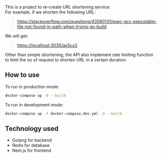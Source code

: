 This is a project to re-create URL shortening service.<br/> 
For example, if we shorten the following URL:
<br/>
> <https://stackoverflow.com/questions/43580131/exec-gcc-executable-file-not-found-in-path-when-trying-go-build>

We will get:
<br/>
> <https://localhost:3030/ax5cs3>

Other than simple shortening, the API also implement rate limiting function to limit the no of request to shorten URL in a certain duration. 


## How to use

To run in production mode:
```bash
docker-compose up -d --build
```

To run in development mode:
```bash
docker-compose up -f docker-compose.dev.yml -d --build
```


## Technology used

- Golang for backend
- Redis for database
- Next.js for frontend
